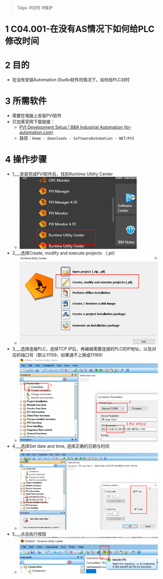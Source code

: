 > Tags: #对时 #维护

# 1 C04.001-在没有AS情况下如何给PLC修改时间

# 2 目的

- 在没有安装Automation Studio软件的情况下，如何给PLC对时

# 3 所需软件

- 需要在电脑上安装PVI软件
- 贝加莱官网下载链接：
    - [PVI Development Setup | B&R Industrial Automation (br-automation.com)](https://www.br-automation.com/en/downloads/software/automation-netpvi/pvi-development-setup/)
    - 路径：`Home - Downloads - SoftwareAutomation - NET/PVI`

# 4 操作步骤

- 1___安装完成PVI软件后，找到Runtime Utility Center
    - ![](FILES/001在没有AS情况下如何给PLC修改时间/image-20230310212701616.png)
- 2___选择Create, modify and execute projects （.pil）
    - ![](FILES/001在没有AS情况下如何给PLC修改时间/image-20230310212725605.png)
- 3___选择连接PLC，选择TCP IP后，再编辑需要连接的PLC的IP地址，以及对应的端口号（默认11159，如果通不上换成11169）
    - ![](FILES/001在没有AS情况下如何给PLC修改时间/image-20230310212838580.png)
- 4___选择Set date and time, 选择正确的日期与时间
    - ![](FILES/001在没有AS情况下如何给PLC修改时间/image-20230310212906283.png)
- 5___点击执行按钮
    - ![](FILES/001在没有AS情况下如何给PLC修改时间/image-20230310213121277.png)
